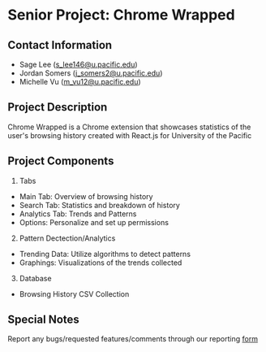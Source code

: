 # Senior Project: Chrome Wrapped

## Contact Information
- Sage Lee (s_lee146@u.pacific.edu)
- Jordan Somers (j_somers2@u.pacific.edu)
- Michelle Vu (m_vu12@u.pacific.edu)

## Project Description
Chrome Wrapped is a Chrome extension that showcases statistics of the user's browsing history created with React.js for University of the Pacific

## Project Components
1. Tabs
- Main Tab: Overview of browsing history
- Search Tab: Statistics and breakdown of history
- Analytics Tab: Trends and Patterns
- Options: Personalize and set up permissions

2. Pattern Dectection/Analytics
- Trending Data: Utilize algorithms to detect patterns
- Graphings: Visualizations of the trends collected

3. Database
- Browsing History CSV Collection 

## Special Notes
Report any bugs/requested features/comments through our reporting [form](https://forms.gle/7hnGy6iebANHyCTCA)
